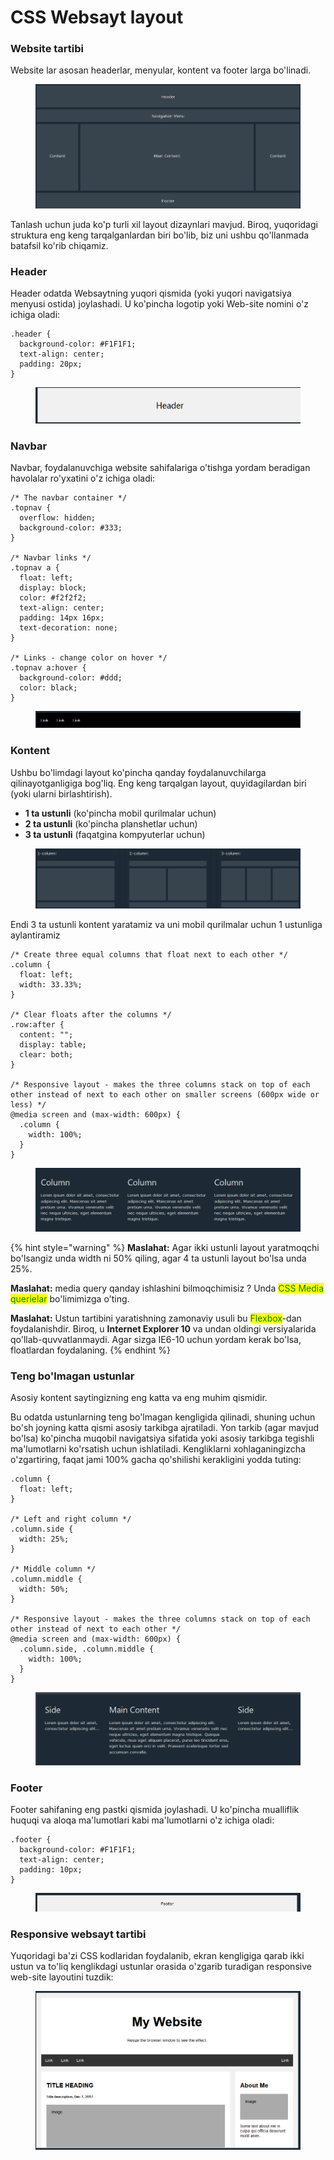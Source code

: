 # CSS Websayt layout

### Website tartibi <a href="#website-tartibi" id="website-tartibi"></a>

Website lar asosan headerlar, menyular, kontent va footer larga bo'linadi.

<figure><img src="../../.gitbook/assets/image (822).png" alt=""><figcaption></figcaption></figure>

Tanlash uchun juda ko'p turli xil layout dizaynlari mavjud. Biroq, yuqoridagi struktura eng keng tarqalganlardan biri bo'lib, biz uni ushbu qo'llanmada batafsil ko'rib chiqamiz.

### Header <a href="#header" id="header"></a>

Header odatda Websaytning yuqori qismida (yoki yuqori navigatsiya menyusi ostida) joylashadi. U ko'pincha logotip yoki Web-site nomini o'z ichiga oladi:

```
.header {
  background-color: #F1F1F1;
  text-align: center;
  padding: 20px;
}
```

<figure><img src="../../.gitbook/assets/image (284).png" alt=""><figcaption></figcaption></figure>

### Navbar <a href="#navbar" id="navbar"></a>

Navbar, foydalanuvchiga website sahifalariga o'tishga yordam beradigan havolalar ro'yxatini o'z ichiga oladi:

```
/* The navbar container */
.topnav {
  overflow: hidden;
  background-color: #333;
}

/* Navbar links */
.topnav a {
  float: left;
  display: block;
  color: #f2f2f2;
  text-align: center;
  padding: 14px 16px;
  text-decoration: none;
}

/* Links - change color on hover */
.topnav a:hover {
  background-color: #ddd;
  color: black;
}
```

<figure><img src="../../.gitbook/assets/image (276).png" alt=""><figcaption></figcaption></figure>

### Kontent <a href="#kontent" id="kontent"></a>

Ushbu bo'limdagi layout ko'pincha qanday foydalanuvchilarga qilinayotganligiga bog'liq. Eng keng tarqalgan layout, quyidagilardan biri (yoki ularni birlashtirish).

* **1 ta ustunli** (ko'pincha mobil qurilmalar uchun)
* **2 ta ustunli** (ko'pincha planshetlar uchun)
* **3 ta ustunli** (faqatgina kompyuterlar uchun)

<figure><img src="../../.gitbook/assets/image (769).png" alt=""><figcaption></figcaption></figure>

Endi 3 ta ustunli kontent yaratamiz va uni mobil qurilmalar uchun 1 ustunliga aylantiramiz

```
/* Create three equal columns that float next to each other */
.column {
  float: left;
  width: 33.33%;
}

/* Clear floats after the columns */
.row:after {
  content: "";
  display: table;
  clear: both;
}

/* Responsive layout - makes the three columns stack on top of each other instead of next to each other on smaller screens (600px wide or less) */
@media screen and (max-width: 600px) {
  .column {
    width: 100%;
  }
}
```

<figure><img src="../../.gitbook/assets/image (762).png" alt=""><figcaption></figcaption></figure>

{% hint style="warning" %}
**Maslahat:** Agar ikki ustunli layout yaratmoqchi bo'lsangiz unda width ni 50% qiling, agar 4 ta ustunli layout bo'lsa unda 25%.

**Maslahat:** media query qanday ishlashini bilmoqchimisiz ? Unda <mark style="color:green;">CSS Media querielar</mark> bo'limimizga o'ting.

**Maslahat:** Ustun tartibini yaratishning zamonaviy usuli bu <mark style="color:green;">Flexbox</mark>-dan foydalanishdir. Biroq, u **Internet Explorer 10** va undan oldingi versiyalarida qo'llab-quvvatlanmaydi. Agar sizga IE6-10 uchun yordam kerak bo'lsa, floatlardan foydalaning.
{% endhint %}

### Teng bo'lmagan ustunlar <a href="#teng-bolmagan-ustunlar" id="teng-bolmagan-ustunlar"></a>

Asosiy kontent saytingizning eng katta va eng muhim qismidir.

Bu odatda ustunlarning teng bo'lmagan kengligida qilinadi, shuning uchun bo'sh joyning katta qismi asosiy tarkibga ajratiladi. Yon tarkib (agar mavjud bo'lsa) ko'pincha muqobil navigatsiya sifatida yoki asosiy tarkibga tegishli ma'lumotlarni ko'rsatish uchun ishlatiladi. Kengliklarni xohlaganingizcha o'zgartiring, faqat jami 100% gacha qo'shilishi kerakligini yodda tuting:

```
.column {
  float: left;
}

/* Left and right column */
.column.side {
  width: 25%;
}

/* Middle column */
.column.middle {
  width: 50%;
}

/* Responsive layout - makes the three columns stack on top of each other instead of next to each other */
@media screen and (max-width: 600px) {
  .column.side, .column.middle {
    width: 100%;
  }
}
```

<figure><img src="../../.gitbook/assets/image (809).png" alt=""><figcaption></figcaption></figure>

### Footer <a href="#footer" id="footer"></a>

Footer sahifaning eng pastki qismida joylashadi. U ko'pincha mualliflik huquqi va aloqa ma'lumotlari kabi ma'lumotlarni o'z ichiga oladi:

```
.footer {
  background-color: #F1F1F1;
  text-align: center;
  padding: 10px;
}
```

<figure><img src="../../.gitbook/assets/image (778).png" alt=""><figcaption></figcaption></figure>

### Responsive websayt tartibi <a href="#responsive-websayt-tartibi" id="responsive-websayt-tartibi"></a>

Yuqoridagi ba'zi CSS kodlaridan foydalanib, ekran kengligiga qarab ikki ustun va to'liq kenglikdagi ustunlar orasida o'zgarib turadigan responsive web-site layoutini tuzdik:

<figure><img src="../../.gitbook/assets/image (816).png" alt=""><figcaption></figcaption></figure>
